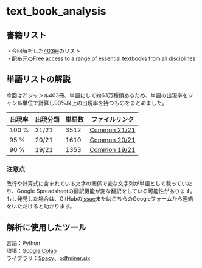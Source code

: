 # text_book_analysis
## 書籍リスト
・今回解析した[403冊](https://github.com/TOOOOOOMY/text_book_analysis/blob/master/Free%2BEnglish%2Btextbooks.csv)のリスト  
・配布元の[Free access to a range of essential textbooks from all disciplines](https://www.springernature.com/gp/librarians/news-events/all-news-articles/industry-news-initiatives/free-access-to-textbooks-for-institutions-affected-by-coronaviru/17855960)


## 単語リストの解説
今回は21ジャンル403冊、単語にして約63万種類あるため、単語の出現率をジャンル単位で計算し90%以上の出現率を持つものをまとめました。

|出現率  |出現分類  | 単語数 | ファイルリンク |
|---|---|---|---|
|100 %| 21/21 | 3512 | [Common 21/21](https://docs.google.com/spreadsheets/d/1e99DbmBRLsQP073bfnXxPmM1TaD6jPzQpMEiVGuoA0o/edit?usp=sharing) |
| 95 %| 20/21 | 1610 | [Common 20/21](https://docs.google.com/spreadsheets/d/1DGoYGkHHtz4ZaUBWVltsJbkSYE9l4HPcCwwwLtCz47c/edit?usp=sharing) |
| 90 %| 19/21 | 1353 | [Common 19/21](https://docs.google.com/spreadsheets/d/1kVb9K8UWWfUE4DjAVS67-FPjlPfPjUumocPakwqda0o/edit?usp=sharing) |

### 注意点
改行や計算式に含まれている文字の関係で変な文字列が単語として載っていたり、Google Spreadsheetの翻訳機能が変な翻訳をしている可能性があります。  
もし発見した場合は、GitHubの[issue](https://github.com/TOOOOOOMY/text_book_analysis/issues/1)~~またはこちらのGoogleフォーム~~から連絡をいただけると助かります。

## 解析に使用したツール
言語：Python  
環境：[Google Colab](https://colab.research.google.com/notebooks/intro.ipynb)  
ライブラリ：[Spacy](https://spacy.io/)、[pdfminer.six](https://github.com/pdfminer/pdfminer.six)

